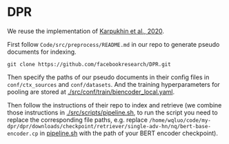 # DPR

We reuse the implementation of [Karpukhin et al., 2020](https://github.com/facebookresearch/DPR). 

First follow `Code/src/preprocess/README.md` in our repo to generate pseudo documents for indexing.

```
git clone https://github.com/facebookresearch/DPR.git
```

Then specify the paths of our pseudo documents in their config files in `conf/ctx_sources` and `conf/datasets`. And the training hyperparameters for pooling are stored at [./src/conf/train/biencoder_local.yaml](https://github.com/nju-websoft/ACORDAR-2/tree/main/Code/dense/DPR/src/conf/train/biencoder_local.yaml).

Then follow the instructions of their repo to index and retrieve (we combine those instructions in [./src/scripts/pipeline.sh](https://github.com/nju-websoft/ACORDAR-2/blob/main/Code/dense/DPR/src/scripts/pipeline.sh), to run the script you need to replace the corresponding file paths, e.g. replace `/home/wqluo/code/my-dpr/dpr/downloads/checkpoint/retriever/single-adv-hn/nq/bert-base-encoder.cp` in [pipeline.sh](https://github.com/nju-websoft/ACORDAR-2/blob/b346a22dd782a91774b4897de297ba92e13b9488/Code/dense/DPR/src/scripts/pipeline.sh#L15) with the path of your BERT encoder checkpoint).
